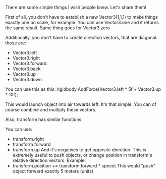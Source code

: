 There are some simple things I wish people knew. Let's share them!

First of all, you don't have to establish a new Vector3(1,1,1) to make things exactly one on scale, for example.
You can use Vector3.one and it returns the same result.
Same thing goes for Vector3.zero

Additionally, you don't have to create direction vectors, that are diagonal.
those are:

- Vector3.left
- Vector3.right
- Vector3.forward
- Vector3.back
- Vector3.up
- Vector3.down

You can use this as this:
rigidbody.AddForce(Vector3.left * 5f + Vector3.up * 10f);

This would launch object into air towards left. It's that simple.
You can of course combine and multiply these vectors.

Also, transform has similar functions.

You can use:

- transform.right
- transform.forward
- transform.up
And it's negatives to get opposite direction. This is extremely useful to push objects, or change position in transform's relative direction vectors.
Example:
- transform.position += transform.forward * speed;
This would "push" object forward exactly 5 meters (units)
